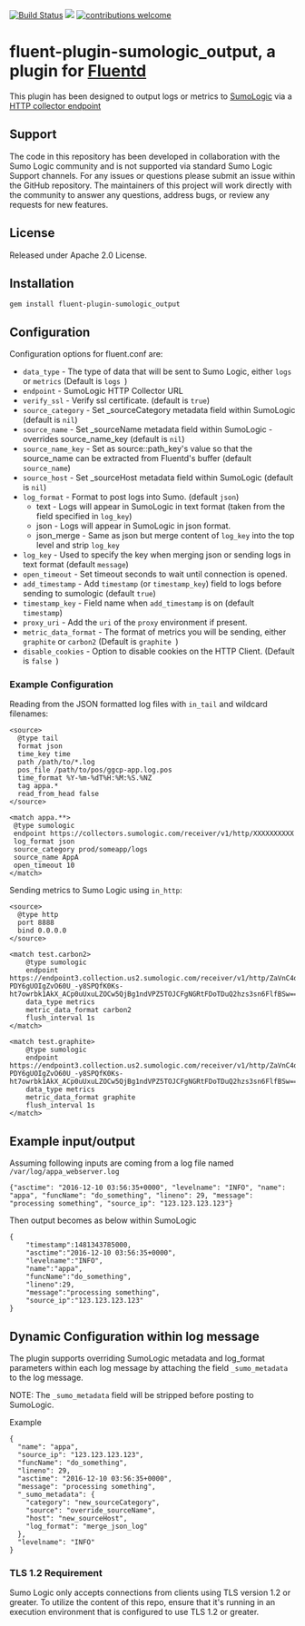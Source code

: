[![Build Status](https://travis-ci.org/SumoLogic/fluentd-output-sumologic.svg?branch=master)](https://travis-ci.org/SumoLogic/fluentd-output-sumologic) ![](https://ruby-gem-downloads-badge.herokuapp.com/fluent-plugin-sumologic_output?type=total) [![contributions welcome](https://img.shields.io/badge/contributions-welcome-brightgreen.svg?style=flat)](https://github.com/SumoLogic/fluentd-output-sumologic/issues)

# fluent-plugin-sumologic_output, a plugin for [Fluentd](http://fluentd.org)

This plugin has been designed to output logs or metrics to [SumoLogic](http://www.sumologic.com) via a [HTTP collector endpoint](http://help.sumologic.com/Send_Data/Sources/02Sources_for_Hosted_Collectors/HTTP_Source)

## Support
The code in this repository has been developed in collaboration with the Sumo Logic community and is not supported via standard Sumo Logic Support channels. For any issues or questions please submit an issue within the GitHub repository. The maintainers of this project will work directly with the community to answer any questions, address bugs, or review any requests for new features. 

## License
Released under Apache 2.0 License. 

## Installation

    gem install fluent-plugin-sumologic_output

## Configuration

Configuration options for fluent.conf are:

* `data_type` - The type of data that will be sent to Sumo Logic, either `logs` or `metrics` (Default is `logs `)
* `endpoint` - SumoLogic HTTP Collector URL
* `verify_ssl` - Verify ssl certificate. (default is `true`)
* `source_category` - Set _sourceCategory metadata field within SumoLogic (default is `nil`)
* `source_name` - Set _sourceName metadata field within SumoLogic - overrides source_name_key (default is `nil`)
* `source_name_key` - Set as source::path_key's value so that the source_name can be extracted from Fluentd's buffer (default `source_name`)
* `source_host` - Set _sourceHost metadata field within SumoLogic (default is `nil`)
* `log_format` - Format to post logs into Sumo. (default `json`)
  * text - Logs will appear in SumoLogic in text format (taken from the field specified in `log_key`)
  * json - Logs will appear in SumoLogic in json format.
  * json_merge - Same as json but merge content of `log_key` into the top level and strip `log_key`
* `log_key` - Used to specify the key when merging json or sending logs in text format (default `message`)
* `open_timeout` - Set timeout seconds to wait until connection is opened.
* `add_timestamp` - Add `timestamp` (or `timestamp_key`) field to logs before sending to sumologic (default `true`)
* `timestamp_key` - Field name when `add_timestamp` is on (default `timestamp`)
* `proxy_uri` - Add the `uri` of the `proxy` environment if present.
* `metric_data_format` - The format of metrics you will be sending, either `graphite` or `carbon2` (Default is `graphite `)
* `disable_cookies` - Option to disable cookies on the HTTP Client. (Default is `false `)

### Example Configuration
Reading from the JSON formatted log files with `in_tail` and wildcard filenames:
```
<source>
  @type tail
  format json
  time_key time
  path /path/to/*.log
  pos_file /path/to/pos/ggcp-app.log.pos
  time_format %Y-%m-%dT%H:%M:%S.%NZ
  tag appa.*
  read_from_head false
</source>

<match appa.**>
 @type sumologic
 endpoint https://collectors.sumologic.com/receiver/v1/http/XXXXXXXXXX
 log_format json
 source_category prod/someapp/logs
 source_name AppA
 open_timeout 10
</match>
```

Sending metrics to Sumo Logic using `in_http`:
```
<source>
  @type http
  port 8888
  bind 0.0.0.0
</source>

<match test.carbon2>
	@type sumologic
	endpoint https://endpoint3.collection.us2.sumologic.com/receiver/v1/http/ZaVnC4dhaV1hYfCAiqSH-PDY6gUOIgZvO60U_-y8SPQfK0Ks-ht7owrbk1AkX_ACp0uUxuLZOCw5QjBg1ndVPZ5TOJCFgNGRtFDoTDuQ2hzs3sn6FlfBSw==
	data_type metrics
	metric_data_format carbon2
	flush_interval 1s
</match>

<match test.graphite>
	@type sumologic
	endpoint https://endpoint3.collection.us2.sumologic.com/receiver/v1/http/ZaVnC4dhaV1hYfCAiqSH-PDY6gUOIgZvO60U_-y8SPQfK0Ks-ht7owrbk1AkX_ACp0uUxuLZOCw5QjBg1ndVPZ5TOJCFgNGRtFDoTDuQ2hzs3sn6FlfBSw==
	data_type metrics
	metric_data_format graphite
	flush_interval 1s
</match>
```

## Example input/output

Assuming following inputs are coming from a log file named `/var/log/appa_webserver.log`
```
{"asctime": "2016-12-10 03:56:35+0000", "levelname": "INFO", "name": "appa", "funcName": "do_something", "lineno": 29, "message": "processing something", "source_ip": "123.123.123.123"}
```

Then output becomes as below within SumoLogic
```
{
    "timestamp":1481343785000,
    "asctime":"2016-12-10 03:56:35+0000",
    "levelname":"INFO",
    "name":"appa",
    "funcName":"do_something",
    "lineno":29,
    "message":"processing something",
    "source_ip":"123.123.123.123"
}
```

## Dynamic Configuration within log message

The plugin supports overriding SumoLogic metadata and log_format parameters within each log message by attaching the field `_sumo_metadata` to the log message.

NOTE: The `_sumo_metadata` field will be stripped before posting to SumoLogic.

Example

```
{
  "name": "appa",
  "source_ip": "123.123.123.123",
  "funcName": "do_something",
  "lineno": 29,
  "asctime": "2016-12-10 03:56:35+0000",
  "message": "processing something",
  "_sumo_metadata": {
    "category": "new_sourceCategory",
    "source": "override_sourceName",
    "host": "new_sourceHost",
    "log_format": "merge_json_log"
  },
  "levelname": "INFO"
}
```

### TLS 1.2 Requirement

Sumo Logic only accepts connections from clients using TLS version 1.2 or greater. To utilize the content of this repo, ensure that it's running in an execution environment that is configured to use TLS 1.2 or greater.
